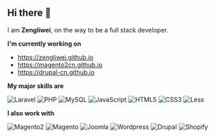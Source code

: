 ## Hi there 👋

I am **Zengliwei**, on the way to be a full stack developer.

**I'm currently working on**

- https://zengliwei.github.io
- https://magento2cn.github.io
- https://drupal-cn.github.io

**My major skills are**

![Laravel](https://img.shields.io/badge/-Laravel-gray?logo=laravel&style=for-the-badge)
![PHP](https://img.shields.io/badge/-php-gray?logo=php&style=flat-square&logoColor=fff)
![MySQL](https://img.shields.io/badge/-MySQL-gray?logo=mysql&style=flat-square&logoColor=fff)
![JavaScript](https://img.shields.io/badge/-JavaScript-gray?logo=javascript&style=flat-square&logoColor=fff)
![HTML5](https://img.shields.io/badge/-HTML5-gray?logo=html5&style=flat-square&logoColor=fff)
![CSS3](https://img.shields.io/badge/-CSS3-gray?logo=css3&style=flat-square&logoColor=fff)
![Less](https://img.shields.io/badge/-Less-gray?logo=less&style=flat-square&logoColor=fff)

**I also work with**

![Magento2](https://img.shields.io/badge/Magento-2-orange?logo=magento&style=flat-square&logoColor=fff)
![Magento](https://img.shields.io/badge/-Magento-gray?logo=magento&style=flat-square&logoColor=fff)
![Joomla](https://img.shields.io/badge/-Joomla-gray?logo=joomla&style=flat-square&logoColor=fff)
![Wordpress](https://img.shields.io/badge/-Wordpress-gray?logo=wordpress&style=flat-square&logoColor=fff)
![Drupal](https://img.shields.io/badge/-Drupal-gray?logo=drupal&style=flat-square&logoColor=fff)
![Shopify](https://img.shields.io/badge/-Shopify-gray?logo=shopify&style=flat-square&logoColor=fff)


<!--
**zengliwei/zengliwei** is a ✨ _special_ ✨ repository because its `README.md` (this file) appears on your GitHub profile.

Here are some ideas to get you started:

- 🔭 I’m currently working on ...
- 🌱 I’m currently learning ...
- 👯 I’m looking to collaborate on ...
- 🤔 I’m looking for help with ...
- 💬 Ask me about ...
- 📫 How to reach me: ...
- 😄 Pronouns: ...
- ⚡ Fun fact: ...
-->
